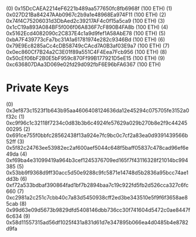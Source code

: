 (0) 0x15DcCAEA2214eF6221b489aa577650fc8fb6968f (100 ETH)
(1) 0x027D21Ba84247AAb0967c2b9a1e48968Ea974F11 (100 ETH)
(2) 0x74f4C75206031d3DbAed2c39217AF4c0f15a5ca9 (100 ETH)
(3) 0x1cC19a893A084BF5f006f06A836F7cF890B4FA8b (100 ETH)
(4) 0x5162Ecd4082090c2C837E4c1a9d9fef1A58AbE78 (100 ETH)
(5) 0xbA7F439773cFa7bc31A1a61781974e282c9346Bd (100 ETH)
(6) 0x79E9Ec8285aCc4cDB58749cCAcd7A0B3af03E9a7 (100 ETH)
(7) 0x0ec860Cf7B24a2C3E01f89a551C4F4Eea7Fcb956 (100 ETH)
(8) 0x50cEf06bF2B0E5bF959c870Ff99B177921D5eE15 (100 ETH)
(9) 0xc636807DAa3D069e02fd29d092fbF6E96bFA6367 (100 ETH)

Private Keys
==================
(0) 0x3ef873c1523f1b643b95aa4606408124636da12e45294c075705fe3152a0f32c
(1) 0xc9f96c1c32118f7234c0d83b3b6c4924fe57629a029b270b8e2f9c4424500295
(2) 0x691ce755f0bbfc28562438f13a924e7fc9bc0c7cf2a83ea0d9391439566b52ff
(3) 0x5f82c24763ee53982ec2af600aef5044c648f5baff05837c478cad96ef6e49da
(4) 0xf69ba4e31099419a964b3cef1245376709ed165f7f43116328f21014bc994385
(5) 0x53bb9f9368d9ff30acc5d50e9288c9fc5871e14748d5b2836a95bcc74ae1dd3b
(6) 0xf72a533bdbaf390864fad1bf7b2894baa7c19c922fd5fb2d526cca327c6fc660
(7) 0xc2981a2c251c7cbb40c7a83d5450938cff2ed3be343510e5f9f6f3658ae85cab
(8) 0x99d63e09d5673b9829dfd5408146dbb736cc30f741604d5472c0ae8447f6c634
(9) 0x58d11557315ad56df1025f431a831d61d7e347895b066ea4d0485b4e8782d9fa

